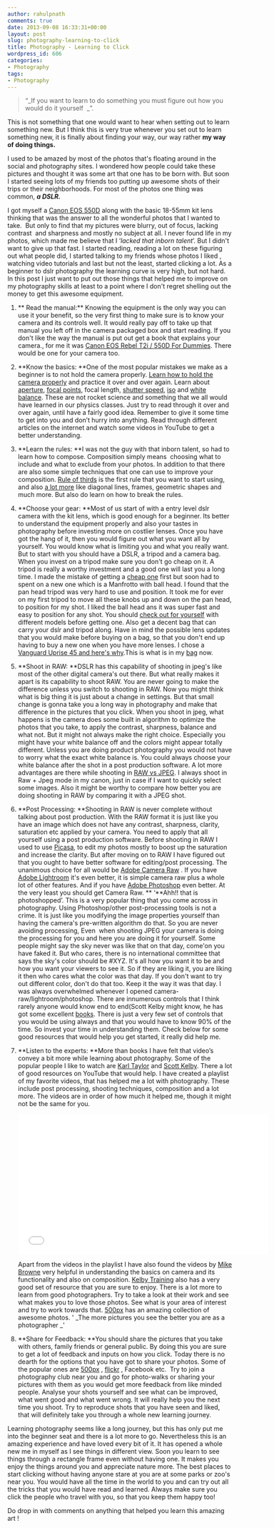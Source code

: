 ```yaml
---
author: rahulpnath
comments: true
date: 2013-09-08 16:33:31+00:00
layout: post
slug: photography-learning-to-click
title: Photography - Learning to Click
wordpress_id: 606
categories:
- Photography
tags:
- Photography
---
```


> “_If you want to learn to do something you must figure out how you would do it yourself  _”.


This is not something that one would want to hear when setting out to learn something new. But I think this is very true whenever you set out to learn something new, it is finally about finding your way, our way rather **my way** **of doing things.**

I used to be amazed by most of the photos that's floating around in the social and photography sites. I wondered how people could take these pictures and thought it was some art that one has to be born with. But soon I started seeing lots of my friends too putting up awesome shots of their trips or their neighborhoods. For most of the photos one thing was common, **_a DSLR._**

I got myself a [Canon EOS 550D](http://www.amazon.in/gp/product/B007O6HQZ0/ref=as_li_qf_sp_asin_tl?ie=UTF8&camp=3626&creative=24790&creativeASIN=B007O6HQZ0&linkCode=as2&tag=rahulpnath-21) along with the basic 18-55mm kit lens thinking that was the answer to all the wonderful photos that I wanted to take.  But only to find that my pictures were blurry, out of focus, lacking contrast  and sharpness and mostly no subject at all. I never found life in my photos, which made me believe that I ‘_lacked that inborn talent_’.
But I didn't want to give up that fast. I started reading, reading a lot on these figuring out what people did, I started talking to my friends whose photos I liked , watching video tutorials and last but not the least, started clicking a lot. As a beginner to dslr photography the learning curve is very high, but not hard. In this post I just want to put out those things that helped me to improve on my photography skills at least to a point where I don't regret shelling out the money to get this awesome equipment.

1. ** Read the manual:** Knowing the equipment is the only way you can use it your benefit, so the very first thing to make sure is to know your camera and its controls well. It would really pay off to take up that manual you left off in the camera packaged box and start reading. If you don't like the way the manual is put out get a book that explains your camera., for me it was [Canon EOS Rebel T2i / 550D For Dummies](http://www.amazon.in/gp/product/B003NX731K/ref=as_li_qf_sp_asin_tl?ie=UTF8&camp=3626&creative=24790&creativeASIN=B003NX731K&linkCode=as2&tag=rahulpnath-21). There would be one for your camera too.

2. **Know the basics: **One of the most popular mistakes we make as a beginner is to not hold the camera properly. [Learn how to hold the camera properly](http://digital-photography-school.com/how-to-hold-a-digital-camera) and practice it over and over again. Learn about [aperture](http://digital-photography-school.com/aperture), [focal points](http://digital-photography-school.com/using-focal-points-in-photography), focal length, [shutter speed](http://digital-photography-school.com/shutter-speed), [iso](http://digital-photography-school.com/iso-settings) and [white balance](http://digital-photography-school.com/introduction-to-white-balance). These are not rocket science and something that we all would have learned in our physics classes. Just try to read through it over and over again, until have a fairly good idea. Remember to give it some time to get into you and don’t hurry into anything. Read through different articles on the internet and watch some videos in YouTube to get a better understanding.

3. **Learn the rules: **I was not the guy with that inborn talent, so had to learn how to compose. Composition simply means  choosing what to include and what to exclude from your photos. In addition to that there are also some simple techniques that one can use to improve your composition. [Rule of thirds](http://digital-photography-school.com/rule-of-thirds) is the first rule that you want to start using, and also [a lot more](http://digital-photography-school.com/digital-photography-composition-tips) like diagonal lines, frames, geometric shapes and much more. But also do learn on how to break the rules.

4. **Choose your gear: **Most of us start of with a entry level dslr camera with the kit lens, which is good enough for a beginner. Its better to understand the equipment properly and also your tastes in photography before investing more on costlier lenses. Once you have got the hang of it, then you would figure out what you want all by yourself. You would know what is limiting you and what you really want. But to start with you should have a DSLR, a tripod and a camera bag. When you invest on a tripod make sure you don't go cheap on it. A tripod is really a worthy investment and a good one will last you a long time. I made the mistake of getting a [cheap one](http://www.linkdelight.com/PK034-YUNTENG-VCT-668-Pro-Tripod-with-Damping-Head-f-SLR-Canon-Nikon.html) first but soon had to spent on a new one which is a Manfrotto with ball head. I found that the pan head tripod was very hard to use and position. It took me for ever on my first tripod to move all these knobs up and down on the pan head, to position for my shot. I liked the ball head ans it was super fast and easy to position for any shot. You should [check out for yourself](http://www.youtube.com/watch?v=CW_mb2yNm9Y) with different models before getting one. Also get a decent bag that can carry your dslr and tripod along. Have in mind the possible lens updates that you would make before buying on a bag, so that you don't end up having to buy a new one when you have more lenses. I chose a [Vanguard Uprise 45 and here's why](http://rahulpnath.com/blog/2013/01/05/what-made-me-choose-vanguard-up-rise-45/).This is what is in my [bag](http://www.digitalrev.com/rahulpnath/bag) now.

5. **Shoot in RAW: **DSLR has this capability of shooting in jpeg's like most of the other digital camera's out there. But what really makes it apart is its capability to shoot RAW. You are never going to make the difference unless you switch to shooting in RAW. Now you might think what is big thing it is just about a change in settings. But that small change is gonna take you a long way in photography and make that difference in the pictures that you click. When you shoot in jpeg, what happens is the camera does some built in algorithm to optimize the photos that you take, to apply the contrast, sharpness, balance and what not. But it might not always make the right choice. Especially you might have your white balance off and the colors might appear totally different. Unless you are doing product photography you would not have to worry what the exact white balance is. You could always choose your white balance after the shot in a post production software. A lot more advantages are there while shooting in [RAW vs JPEG](http://digital-photography-school.com/raw-vs-jpeg). I always shoot in Raw + Jpeg mode in my canon, just in case if I want to quickly select some images. Also it might be worthy to compare how better you are doing shooting in RAW by comparing it with a JPEG shot.

6. **Post Processing: **Shooting in RAW is never complete without talking about post production. With the RAW format it is just like you have an image which does not have any contrast, sharpness, clarity, saturation etc applied by your camera. You need to apply that all yourself using a post production software. Before shooting in RAW I used to use [Picasa](http://picasa.google.com/), to edit my photos mostly to boost up the saturation and increase the clarity. But after moving on to RAW I have figured out that you ought to have better software for editing/post processing. The unanimous choice for all would be [Adobe Camera Raw](http://www.adobe.com/support/downloads/product.jsp?product=106&platform=Windows) . If you have [Adobe Lightroom](http://www.adobe.com/in/products/photoshop-lightroom.html) it's even better, it is simple camera raw plus a whole lot of other features. And if you have [Adobe Photoshop](http://www.adobe.com/in/products/photoshop.html) even better. At the very least you should get Camera Raw.
** ‘**Ahh!! that is photoshopped’. This is a very popular thing that you come across in photography. Using Photoshop/other post-processing tools is not a crime. It is just like you modifying the image properties yourself than having the camera's pre-written algorithm do that. So you are never avoiding processing, Even  when shooting JPEG your camera is doing the processing for you and here you are doing it for yourself. Some people might say the sky never was like that on that day, come'on you have faked it. But who cares, there is no international committee that says the sky's color should be #XYZ. It's all how you want it to be and how you want your viewers to see it. So if they are liking it, you are liking it then who cares what the color was that day. If you don't want to try out different color, don't do that too. Keep it the way it was that day.
I was always overwhelmed whenever I opened camera-raw/lightroom/photoshop. There are innumerous controls that I think rarely anyone would know end to end(Scott Kelby might know, he has got some excellent [books](http://www.amazon.in/gp/product/B00DZP3KJ0/ref=as_li_qf_sp_asin_tl?ie=UTF8&camp=3626&creative=24790&creativeASIN=B00DZP3KJ0&linkCode=as2&tag=rahulpnath-21). There is just a very few set of controls that you would be using always and that you would have to know 90% of the time. So invest your time in understanding them. Check below for some good resources that would help you get started, it really did help me.

7. **Listen to the experts: **More than books I have felt that video’s convey a bit more while learning about photography. Some of the popular people I like to watch are [Karl Taylor](http://www.karltaylorphotography.com/) and [Scott Kelby](http://scottkelby.com/). There a lot of good resources on YouTube that would help. I have created a playlist of my favorite videos, that has helped me a lot with photography. These include post processing, shooting techniques, composition and a lot more. The videos are in order of how much it helped me, though it might not be the same for you.

	<p><iframe src="//www.youtube.com/embed/videoseries?list=PL59L9XrzUa-kVwizZ_pRmMOD4y0mrKAtd" height="315" width="560" allowfullscreen="" frameborder="0"></iframe></p>

	Apart from the videos in the playlist I have also found the videos by [Mike Browne](http://www.youtube.com/user/photoexposed) very helpful in understanding the basics on camera and its functionality and also on composition. [Kelby Training](http://kelbytraining.com/) also has a very good set of resource that you are sure to enjoy.
	There is a lot more to learn from good photographers. Try to take a look at their work and see what makes you to love those photos. See what is your area of interest and try to work towards that. [500px](http://www.flickr.com/) has an amazing collection of awesome photos. ' _The more pictures you see the better you are as a photographer _'

8. **Share for Feedback: **You should share the pictures that you take with others, family friends or general public. By doing this you are sure to get a lot of feedback and inputs on how you click. Today there is no dearth for the options that you have got to share your photos. Some of the popular ones are [500px](http://500px.com/) , [flickr](http://www.flickr.com/) , Facebook etc.  Try to join a photography club near you and go for photo-walks or sharing your pictures with them as you would get more feedback from like minded people. Analyse your shots yourself and see what can be improved, what went good and what went wrong. It will really help you the next time you shoot. Try to reproduce shots that you have seen and liked, that will definitely take you through a whole new learning journey.

Learning photography seems like a long journey, but this has only put me into the beginner seat and there is a lot more to go. Nevertheless this is an amazing experience and have loved every bit of it. It has opened a whole new me in myself as I see things in different view. Soon you learn to see things through a rectangle frame even without having one. It makes you enjoy the things around you and appreciate nature more. The best places to start clicking without having anyone stare at you are at some parks or zoo's near you. You would have all the time in the world to you and can try out all the tricks that you would have read and learned. Always make sure you click the people who travel with you, so that you keep them happy too!

Do drop in with comments on anything that helped you learn this amazing art !

